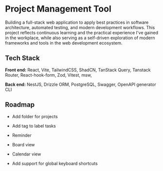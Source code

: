 # Project Management Tool

Building a full-stack web application to apply best practices in software architecture, automated testing, and modern development workflows. This project reflects continuous learning and the practical experience I've gained in the workplace, while also serving as a self-driven exploration of modern frameworks and tools in the web development ecosystem.

## Tech Stack

**Front end:** React, Vite, TailwindCSS, ShadCN, TanStack Query, Tanstack Router, React-hook-form, Zod, Vitest, msw,

**Back end:** NestJS, Drizzle ORM, PostgreSQL, Swagger, OpenAPI generator CLI

## Roadmap

-   Add folder for projects

-   Add tag to label tasks

-   Reminder

-   Board view

-   Calendar view

-   Add support for global keyboard shortcuts
